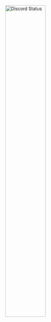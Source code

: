 <a href="https://discord.com/users/489820077357793290" target="_blank">
	<img width="50%" alt="Discord Status" src="https://lanyard.cnrad.dev/api/489820077357793290?bg=1f1f1f&borderRadius=5px&hideBadges=true">
</a>
